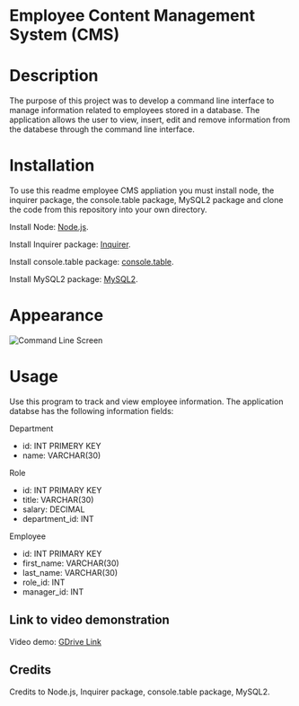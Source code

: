 # Employee Content Management System (CMS)

# Description

The purpose of this project was to develop a command line interface to manage information related to employees stored in a database. The application allows the user to view, insert, edit and remove information from the databese through the command line interface.

# Installation

To use this readme employee CMS appliation you must install node, the inquirer package, the console.table package, MySQL2 package and clone the code from this repository into your own directory.

Install Node: [Node.js](https://nodejs.org/en/download/).

Install Inquirer package: [Inquirer](https://www.npmjs.com/package/inquirer).

Install console.table package: [console.table](https://nodejs.org/en/download/).

Install MySQL2 package: [MySQL2](https://nodejs.org/en/download/).

# Appearance

![Command Line Screen]()

# Usage

Use this program to track and view employee information. The application databse has the following information fields:

Department

- id: INT PRIMERY KEY
- name: VARCHAR(30)

Role

- id: INT PRIMARY KEY
- title: VARCHAR(30)
- salary: DECIMAL
- department_id: INT

Employee

- id: INT PRIMARY KEY
- first_name: VARCHAR(30)
- last_name: VARCHAR(30)
- role_id: INT
- manager_id: INT

## Link to video demonstration

Video demo: [GDrive Link]()

## Credits

Credits to Node.js, Inquirer package, console.table package, MySQL2.
